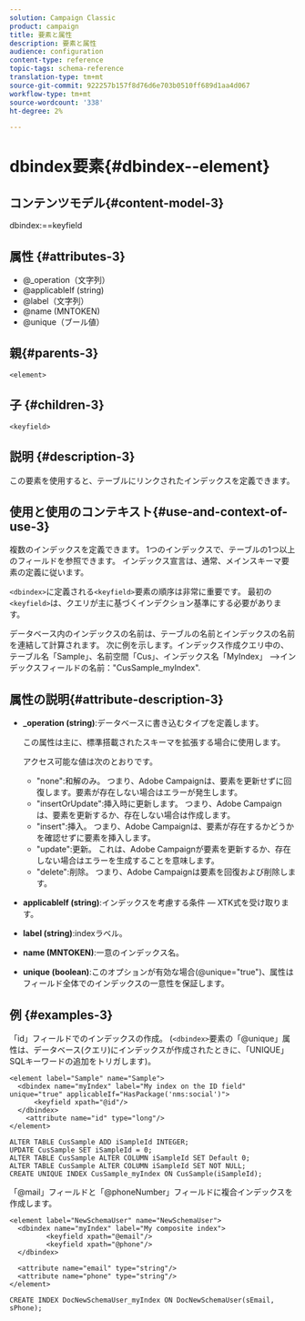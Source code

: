 ```yaml
---
solution: Campaign Classic
product: campaign
title: 要素と属性
description: 要素と属性
audience: configuration
content-type: reference
topic-tags: schema-reference
translation-type: tm+mt
source-git-commit: 922257b157f8d76d6e703b0510ff689d1aa4d067
workflow-type: tm+mt
source-wordcount: '338'
ht-degree: 2%

---
```



# dbindex要素{#dbindex--element}

## コンテンツモデル{#content-model-3}

dbindex:==keyfield

## 属性 {#attributes-3}

* @_operation（文字列）
* @applicableIf (string)
* @label（文字列）
* @name (MNTOKEN)
* @unique（ブール値）

## 親{#parents-3}

`<element>`

## 子 {#children-3}

`<keyfield>`

## 説明 {#description-3}

この要素を使用すると、テーブルにリンクされたインデックスを定義できます。

## 使用と使用のコンテキスト{#use-and-context-of-use-3}

複数のインデックスを定義できます。 1つのインデックスで、テーブルの1つ以上のフィールドを参照できます。 インデックス宣言は、通常、メインスキーマ要素の定義に従います。

`<dbindex>`に定義される`<keyfield>`要素の順序は非常に重要です。 最初の`<keyfield>`は、クエリが主に基づくインデクション基準にする必要があります。

データベース内のインデックスの名前は、テーブルの名前とインデックスの名前を連結して計算されます。 次に例を示します。インデックス作成クエリ中の、テーブル名「Sample」、名前空間「Cus」、インデックス名「MyIndex」 —>インデックスフィールドの名前：&quot;CusSample_myIndex&quot;.

## 属性の説明{#attribute-description-3}

* **_operation (string)**:データベースに書き込むタイプを定義します。

   この属性は主に、標準搭載されたスキーマを拡張する場合に使用します。

   アクセス可能な値は次のとおりです。

   * &quot;none&quot;:和解のみ。 つまり、Adobe Campaignは、要素を更新せずに回復します。要素が存在しない場合はエラーが発生します。
   * &quot;insertOrUpdate&quot;:挿入時に更新します。 つまり、Adobe Campaignは、要素を更新するか、存在しない場合は作成します。
   * &quot;insert&quot;:挿入。 つまり、Adobe Campaignは、要素が存在するかどうかを確認せずに要素を挿入します。
   * &quot;update&quot;:更新。 これは、Adobe Campaignが要素を更新するか、存在しない場合はエラーを生成することを意味します。
   * &quot;delete&quot;:削除。 つまり、Adobe Campaignは要素を回復および削除します。

* **applicableIf (string)**:インデックスを考慮する条件 — XTK式を受け取ります。
* **label (string)**:indexラベル。
* **name (MNTOKEN)**:一意のインデックス名。
* **unique (boolean)**:このオプションが有効な場合(@unique=&quot;true&quot;)、属性はフィールド全体でのインデックスの一意性を保証します。

## 例 {#examples-3}

「id」フィールドでのインデックスの作成。 (`<dbindex>`要素の「@unique」属性は、データベース(クエリ)にインデックスが作成されたときに、「UNIQUE」SQLキーワードの追加をトリガします)。

```
<element label="Sample" name="Sample">
  <dbindex name="myIndex" label="My index on the ID field" unique="true" applicableIf="HasPackage('nms:social')">
      <keyfield xpath="@id"/>
  </dbindex>
    <attribute name="id" type="long"/>
</element>          
```

```
ALTER TABLE CusSample ADD iSampleId INTEGER;
UPDATE CusSample SET iSampleId = 0;
ALTER TABLE CusSample ALTER COLUMN iSampleId SET Default 0;
ALTER TABLE CusSample ALTER COLUMN iSampleId SET NOT NULL; 
CREATE UNIQUE INDEX CusSample_myIndex ON CusSample(iSampleId);
```

「@mail」フィールドと「@phoneNumber」フィールドに複合インデックスを作成します。

```
<element label="NewSchemaUser" name="NewSchemaUser">
  <dbindex name="myIndex" label="My composite index">
         <keyfield xpath="@email"/>
         <keyfield xpath="@phone"/>
  </dbindex>
  
  <attribute name="email" type="string"/>
  <attribute name="phone" type="string"/>
</element>      
```

```
CREATE INDEX DocNewSchemaUser_myIndex ON DocNewSchemaUser(sEmail, sPhone);
```
